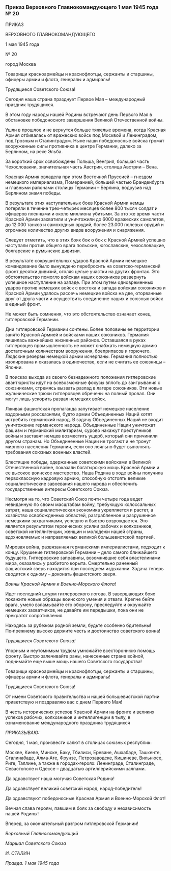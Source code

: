 ### Приказ Верховного Главнокомандующего 1 мая 1945 года № 20

ПРИКАЗ

ВЕРХОВНОГО ГЛАВНОКОМАНДУЮЩЕГО

1 мая 1945 года

№ 20

город Москва

Товарищи красноармейцы и краснофлотцы, сержанты и старшины, офицеры армии и флота, генералы и адмиралы!

Трудящиеся Советского Союза!

Сегодня наша страна празднует Первое Мая – международный праздник трудящихся.

В этом году народы нашей Родины встречают день Первого Мая в обстановке победоносного завершения Великой Отечественной войны.

Ушли в прошлое и не вернутся больше тяжелые времена, когда Красная Армия отбивалась от вражеских войск под Москвой и Ленинградом, под Грозным и Сталинградом. Ныне наши победоносные войска громят вооруженные силы противника в центре Германии, далеко за Берлином, на реке Эльба.

За короткий срок освобождены Польша, Венгрия, большая часть Чехословакии, значительная часть Австрии, столица Австрии – Вена.

Красная Армия овладела при этом Восточной Пруссией – гнездом немецкого империализма, Померанией, большей частью Бранденбурга и главными районами столицы Германии – Берлина, водрузив над Берлином знамя победы.

В результате этих наступательных боев Красной Армии немцы потеряли в течение трех‑четырех месяцев более 800 тысяч солдат и офицеров пленными и около миллиона убитыми. За это же время части Красной Армии захватили и уничтожили до 6000 вражеских самолетов, до 12.000 танков и самоходных орудий, более 23.000 полевых орудий и огромное количество других видов вооружения и снаряжения.

Следует отметить, что в этих боях бок о бок с Красной Армией успешно наступали против общего врага польские, югославские, чехословацкие, болгарские и румынские дивизии.

В результате сокрушительных ударов Красной Армии немецкое командование было вынуждено перебросить на советско‑германский фронт десятки дивизий, оголяя целые участки на других фронтах. Это обстоятельство помогло войскам наших союзников развернуть успешное наступление на западе. При этом путем одновременных ударов против немецких войск с востока и запада войскам союзников и Красной Армии удалось рассечь немецкие войска на две, оторванные друг от друга части и осуществить соединение наших и союзных войск в единый фронт.

Не может быть сомнения, что это обстоятельство означает конец гитлеровской Германии.

Дни гитлеровской Германии сочтены. Более половины ее территории занято Красной Армией и войсками наших союзников. Германия лишилась важнейших жизненных районов. Оставшаяся в руках гитлеровцев промышленность не может снабжать немецкую армию достаточным количеством вооружения, боеприпасов и горючего. Людские резервы немецкой армии исчерпаны. Германия полностью изолирована и оказалась в одиночестве, если не считать ее союзницы – Японии.

В поисках выхода из своего безнадежного положения гитлеровские авантюристы идут на всевозможные фокусы вплоть до заигрывания с союзниками, стремясь вызвать разлад в лагере союзников. Эти новые жульнические трюки гитлеровцев обречены на полный провал. Они могут лишь ускорить развал немецких войск.

Лживая фашистская пропаганда запугивает немецкое население вздорными россказнями, будто армии Объединенных Наций хотят истребить германский народ. В задачу Объединенных Наций не входит уничтожение германского народа. Объединенные Нации уничтожат фашизм и германский милитаризм, сурово накажут преступников войны и заставят немцев возместить ущерб, который они причинили другом странам. Но Объединенные Нации не трогают и не тронут мирного населения Германии, если оно лояльно будет выполнять требования союзных военных властей.

Блестящие победы, одержанные советскими войсками в Великой Отечественной войне, показали богатырскую мощь Красной Армии и ее высокое воинское мастерство. Наша Родина в ходе войны получила первоклассную кадровую армию, способную отстоять великие социалистические завоевания нашего народа и обеспечить государственные интересы Советского Союза.

Несмотря на то, что Советский Союз почти четыре года ведет невиданную по своим масштабам войну, требующую колоссальных затрат, наша социалистическая экономика укрепляется и растет, а хозяйство освобожденных областей, разграбленное и разрушенное немецкими захватчиками, успешно и быстро возрождается. Это является результатом героических усилии рабочих и колхозников, советской интеллигенции, женщин и молодежи нашей страны, вдохновляемых и направляемых великой большевистской партией.

Мировая война, развязанная германскими империалистами, подходит к концу. Крушение гитлеровской Германии – дело самого ближайшего будущего. Гитлеровские заправилы, возомнившие себя властелинами мира, оказались у разбитого корыта. Смертельно раненный фашистский зверь находится при последнем издыхании. Задача теперь сводится к одному – доконать фашистского зверя.

_Воины Красной Армии и Военно‑Морского Флота!_

Идет последний штурм гитлеровского логова. В завершающих боях покажите новые образцы воинского умения и отваги. Крепче бейте врага, умело взламывайте его оборону, преследуйте и окружайте немецких захватчиков, не давайте им передышки, пока они не прекратят сопротивления.

Находясь за рубежом родной земли, будьте особенно бдительны! По‑прежнему высоко держите честь и достоинство советского воина!

_Трудящиеся Советского Союза!_

Упорным и неутомимым трудом умножайте всестороннюю помощь фронту. Быстро залечивайте раны, нанесенные стране войной, поднимайте еще выше мощь нашего Советского государства!

Товарищи красноармейцы и краснофлотцы, сержанты и старшины, офицеры армии и флота, генералы и адмиралы!

Трудящиеся Советского Союза!

От имени Советского правительства и нашей большевистской партии приветствую и поздравляю вас с днем Первого Мая!

В честь исторических успехов Красной Армии на фронте и великих успехов рабочих, колхозников и интеллигенции в тылу, в ознаменование международного праздника трудящихся

_ПРИКАЗЫВАЮ:_

Сегодня, 1 мая, произвести салют в столицах союзных республик:

Москве, Киеве, Минске, Баку, Тбилиси, Ереване, Ашхабаде, Ташкенте, Сталинабаде, Алма‑Ате, Фрунзе, Петрозаводске, Кишиневе, Вильнюсе, Риге, Таллине, а также в городах‑героях: Ленинграде, Сталинграде, Севастополе и Одессе – двадцатью артиллерийскими залпами.

Да здравствует наша могучая Советская Родина!

Да здравствует великий советский народ, народ‑победитель!

Да здравствуют победоносные Красная Армия и Военно‑Морской Флот!

Вечная слава героям, павшим в боях за свободу и независимость нашей Родины!

Вперед, за окончательный разгром гитлеровской Германии!

_Верховный Главнокомандующий_

_Маршал Советского Союза_

_И. СТАЛИН_

_Правда. 1 мая 1945 года_